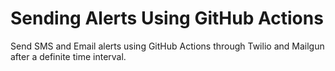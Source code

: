 # Sending Alerts Using GitHub Actions
Send SMS and Email alerts using GitHub Actions through Twilio and Mailgun after a definite time interval.
